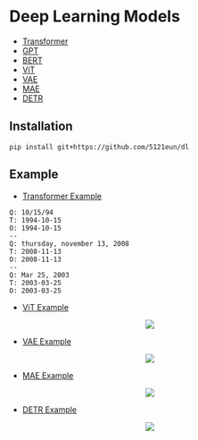 # Deep Learning Models
- [Transformer](https://github.com/5121eun/models/blob/main/models/transformer.py)
- [GPT](https://github.com/5121eun/models/blob/main/models/gpt.py)
- [BERT](https://github.com/5121eun/models/blob/main/models/bert.py)
- [ViT](https://github.com/5121eun/models/blob/main/models/vit.py)
- [VAE](https://github.com/5121eun/dl/blob/main/models/vae.py)
- [MAE](https://github.com/5121eun/dl/blob/main/models/mae.py)
- [DETR](https://github.com/5121eun/dl/blob/main/models/detr.py)

## Installation
```
pip install git+https://github.com/5121eun/dl
```

## Example
- [Transformer Example](https://github.com/5121eun/models/blob/main/models/transformer_example.ipynb)
```
Q: 10/15/94                     
T: 1994-10-15
O: 1994-10-15
--
Q: thursday, november 13, 2008  
T: 2008-11-13
O: 2008-11-13
--
Q: Mar 25, 2003                 
T: 2003-03-25
O: 2003-03-25
```

- [ViT Example](https://github.com/5121eun/dl/blob/main/vit_example.ipynb)

<p align="center"><img src="https://github.com/5121eun/dl/assets/121006954/80e7c5bc-6ded-4e24-8e0a-7b240d8c4981"/></p>


- [VAE Example](https://github.com/5121eun/models/blob/main/models/transformer_example.ipynb)

<p align="center"><img src="https://github.com/5121eun/dl/assets/121006954/3c14d275-9186-4373-ba9d-1de98cc91146"/></p>

- [MAE Example](https://github.com/5121eun/dl/blob/main/mae_example.ipynb)

<p align="center"><img src="https://github.com/5121eun/dl/assets/121006954/233748d6-a3e2-44db-bbfe-cef5b06ddaaf"/></p>

- [DETR Example](https://github.com/5121eun/dl/blob/main/detr_example.ipynb)
  
<p align="center"><img src="https://github.com/5121eun/dl/assets/121006954/4021293c-630e-4fa0-8021-561cddf8fd72"/></p>

